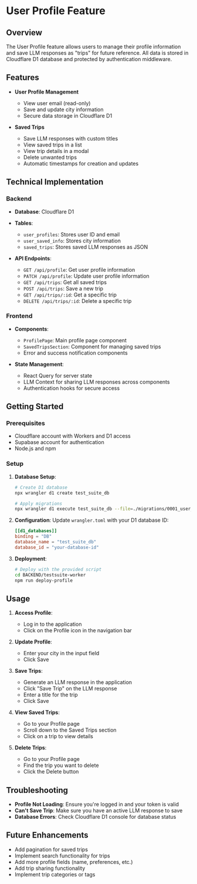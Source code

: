 # User Profile Feature

## Overview

The User Profile feature allows users to manage their profile information and save LLM responses as "trips" for future reference. All data is stored in Cloudflare D1 database and protected by authentication middleware.

## Features

- **User Profile Management**
  - View user email (read-only)
  - Save and update city information
  - Secure data storage in Cloudflare D1

- **Saved Trips**
  - Save LLM responses with custom titles
  - View saved trips in a list
  - View trip details in a modal
  - Delete unwanted trips
  - Automatic timestamps for creation and updates

## Technical Implementation

### Backend

- **Database**: Cloudflare D1
- **Tables**:
  - `user_profiles`: Stores user ID and email
  - `user_saved_info`: Stores city information
  - `saved_trips`: Stores saved LLM responses as JSON

- **API Endpoints**:
  - `GET /api/profile`: Get user profile information
  - `PATCH /api/profile`: Update user profile information
  - `GET /api/trips`: Get all saved trips
  - `POST /api/trips`: Save a new trip
  - `GET /api/trips/:id`: Get a specific trip
  - `DELETE /api/trips/:id`: Delete a specific trip

### Frontend

- **Components**:
  - `ProfilePage`: Main profile page component
  - `SavedTripsSection`: Component for managing saved trips
  - Error and success notification components

- **State Management**:
  - React Query for server state
  - LLM Context for sharing LLM responses across components
  - Authentication hooks for secure access

## Getting Started

### Prerequisites

- Cloudflare account with Workers and D1 access
- Supabase account for authentication
- Node.js and npm

### Setup

1. **Database Setup**:
   ```bash
   # Create D1 database
   npx wrangler d1 create test_suite_db
   
   # Apply migrations
   npx wrangler d1 execute test_suite_db --file=./migrations/0001_user_profiles.sql
   ```

2. **Configuration**:
   Update `wrangler.toml` with your D1 database ID:
   ```toml
   [[d1_databases]]
   binding = "DB"
   database_name = "test_suite_db"
   database_id = "your-database-id"
   ```

3. **Deployment**:
   ```bash
   # Deploy with the provided script
   cd BACKEND/testsuite-worker
   npm run deploy-profile
   ```

## Usage

1. **Access Profile**:
   - Log in to the application
   - Click on the Profile icon in the navigation bar

2. **Update Profile**:
   - Enter your city in the input field
   - Click Save

3. **Save Trips**:
   - Generate an LLM response in the application
   - Click "Save Trip" on the LLM response
   - Enter a title for the trip
   - Click Save

4. **View Saved Trips**:
   - Go to your Profile page
   - Scroll down to the Saved Trips section
   - Click on a trip to view details

5. **Delete Trips**:
   - Go to your Profile page
   - Find the trip you want to delete
   - Click the Delete button

## Troubleshooting

- **Profile Not Loading**: Ensure you're logged in and your token is valid
- **Can't Save Trip**: Make sure you have an active LLM response to save
- **Database Errors**: Check Cloudflare D1 console for database status

## Future Enhancements

- Add pagination for saved trips
- Implement search functionality for trips
- Add more profile fields (name, preferences, etc.)
- Add trip sharing functionality
- Implement trip categories or tags
